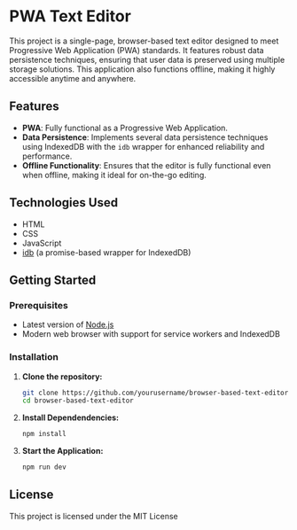 # PWA Text Editor

This project is a single-page, browser-based text editor designed to meet Progressive Web Application (PWA) standards. It features robust data persistence techniques, ensuring that user data is preserved using multiple storage solutions. This application also functions offline, making it highly accessible anytime and anywhere.

## Features

- **PWA**: Fully functional as a Progressive Web Application.
- **Data Persistence**: Implements several data persistence techniques using IndexedDB with the `idb` wrapper for enhanced reliability and performance.
- **Offline Functionality**: Ensures that the editor is fully functional even when offline, making it ideal for on-the-go editing.

## Technologies Used

- HTML
- CSS
- JavaScript
- [idb](https://github.com/jakearchibald/idb) (a promise-based wrapper for IndexedDB)

## Getting Started

### Prerequisites

- Latest version of [Node.js](https://nodejs.org/)
- Modern web browser with support for service workers and IndexedDB

### Installation

1. **Clone the repository:**
   ```bash
   git clone https://github.com/yourusername/browser-based-text-editor.git
   cd browser-based-text-editor
2. **Install Dependendencies:**
    ```bash
    npm install
3. **Start the Application:**
    ```bash
    npm run dev

## License
This project is licensed under the MIT License 

